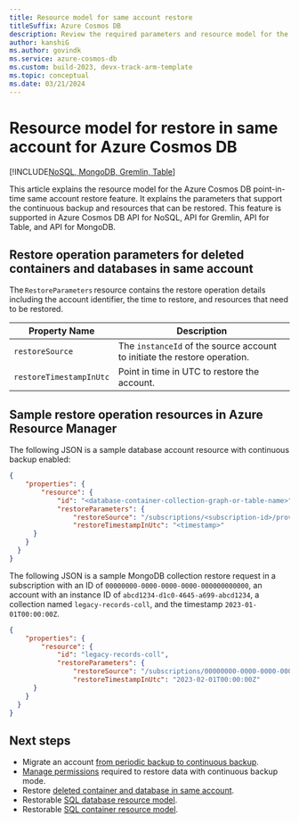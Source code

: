 ```yaml
---
title: Resource model for same account restore  
titleSuffix: Azure Cosmos DB
description: Review the required parameters and resource model for the same account(in-account) point-in-time restore feature of Azure Cosmos DB.
author: kanshiG
ms.author: govindk
ms.service: azure-cosmos-db
ms.custom: build-2023, devx-track-arm-template
ms.topic: conceptual
ms.date: 03/21/2024
---
```


# Resource model for restore in same account for Azure Cosmos DB  
 

[!INCLUDE[NoSQL, MongoDB, Gremlin, Table](includes/appliesto-nosql-mongodb-gremlin-table.md)]

This article explains the resource model for the Azure Cosmos DB point-in-time same account restore feature. It explains the parameters that support the continuous backup and resources that can be restored. This feature is supported in Azure Cosmos DB API for NoSQL, API for Gremlin, API for Table, and API for MongoDB.  

## Restore operation parameters for deleted containers and databases in same account

The `RestoreParameters` resource contains the restore operation details including the account identifier, the time to restore, and resources that need to be restored.

| Property Name | Description  |
| --- | --- |
| `restoreSource` |  The `instanceId` of the source account to initiate the restore operation. |
| `restoreTimestampInUtc` | Point in time in UTC to restore the account. |

## Sample restore operation resources in Azure Resource Manager

The following JSON is a sample database account resource with continuous backup enabled:

```json
{ 
    "properties": { 
        "resource": { 
            "id": "<database-container-collection-graph-or-table-name>", 
            "restoreParameters": { 
                "restoreSource": "/subscriptions/<subscription-id>/providers/Microsoft.DocumentDB/locations/<location>/restorableDatabaseAccounts/<account-instance-id>/", 
                "restoreTimestampInUtc": "<timestamp>"
      }         
    }     
  }
}
```

The following JSON is a sample MongoDB collection restore request in a subscription with an ID of `00000000-0000-0000-0000-000000000000`, an account with an instance ID of `abcd1234-d1c0-4645-a699-abcd1234`, a collection named `legacy-records-coll`, and the timestamp `2023-01-01T00:00:00Z`.

```json
{ 
    "properties": { 
        "resource": { 
            "id": "legacy-records-coll", 
            "restoreParameters": { 
                "restoreSource": "/subscriptions/00000000-0000-0000-0000-000000000000/providers/Microsoft.DocumentDB/locations/westus/restorableDatabaseAccounts/abcd1234-d1c0-4645-a699-abcd1234", 
                "restoreTimestampInUtc": "2023-02-01T00:00:00Z"
      }         
    }     
  }
} 
```


## Next steps

* Migrate an account [from periodic backup to continuous backup](migrate-continuous-backup.md).
* [Manage permissions](continuous-backup-restore-permissions.md) required to restore data with continuous backup mode.
* Restore [deleted container and database in same account](how-to-restore-in-account-continuous-backup.md).
* Restorable [SQL database resource model](continuous-backup-restore-resource-model.md#restorable-sql-database).
* Restorable [SQL container resource model](continuous-backup-restore-resource-model.md#restorable-sql-container).
